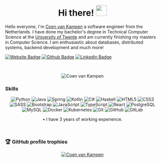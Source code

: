 <h1 align="center">Hi there! <img src="https://media.giphy.com/media/hvRJCLFzcasrR4ia7z/giphy.gif" width="35"></h1>

Hello everyone, I'm [Coen van Kampen](https://coenvk.github.io/) a software engineer from the Netherlands. I have done my bachelor's degree in Technical Computer Science at the [University of Twente](https://www.utwente.nl/) and am currently finishing my masters in Computer Science. I am enthusiastic about databases, distributed systems, backend development and much more!

[![Website Badge](https://img.shields.io/badge/-@coenvk-blue?style=flat-square&color=18d26e&link=https://coenvk.github.io/)](https://coenvk.github.io/)
[![Github Badge](https://img.shields.io/badge/-coenvk-blue?style=flat-square&color=black&logo=Github&logoColor=white&link=https://github.com/coenvk/coenvk/)](https://github.com/coenvk/coenvk/)
[![Linkedin Badge](https://img.shields.io/badge/-coenvankampen-blue?style=flat-square&logo=Linkedin&logoColor=white&link=https://www.linkedin.com/in/coen-van-kampen-5199261a5/)](https://www.linkedin.com/in/coen-van-kampen-5199261a5/)

<br>
<p align="center"><img src="https://github-readme-stats.vercel.app/api?username=coenvk&show_icons=true&count_private=true&include_all_commits=true&theme=algolia" alt="Coen van Kampen" /></p>


<!--
**coenvk/coenvk** is a ✨ _special_ ✨ repository because its `README.md` (this file) appears on your GitHub profile.

Here are some ideas to get you started:

- 🔭 I’m currently working on ...
- 🌱 I’m currently learning ...
- 👯 I’m looking to collaborate on ...
- 🤔 I’m looking for help with ...
- 💬 Ask me about ...
- 📫 How to reach me: ...
- 😄 Pronouns: ...
- ⚡ Fun fact: ...
-->

### Skills

<p align="center">
  <img src="https://img.shields.io/badge/-Python-ffd343?style=flat-square&logo=Python" alt="Python" />
  <img src="https://img.shields.io/badge/-Java-cc3333?style=flat-square&logo=java" alt="Java" />
  <img src="https://img.shields.io/badge/-Spring-1b1f23?style=flat-square&logo=spring" alt="Spring" />
  <img src="https://img.shields.io/badge/-Kotlin-fd6347?style=flat-square&logo=kotlin" alt="Kotlin" />
  <img src="https://img.shields.io/badge/-C%23-00599C?style=flat-square&logo=csharp" alt="C#" />
  <img src="https://img.shields.io/badge/-Haskell-9e358f?style=flat-square&logo=haskell" alt="Haskell" />
  <img src="https://img.shields.io/badge/-HTML5-E34F26?style=flat-square&logo=html5&logoColor=white" alt="HTML5" />
  <img src="https://img.shields.io/badge/-CSS3-1572B6?style=flat-square&logo=css3" alt="CSS3" />
  <img src="https://img.shields.io/badge/-SASS-bf4080?style=flat-square&logo=sass" alt="SASS" />
  <img src="https://img.shields.io/badge/-Bootstrap-563D7C?style=flat-square&logo=bootstrap" alt="Bootstrap" />
  <img src="https://img.shields.io/badge/-JavaScript-black?style=flat-square&logo=javascript" alt="JavaScript" />
  <img src="https://img.shields.io/badge/-TypeScript-262626?style=flat-square&logo=typescript" alt="TypeScript" />
  <img src="https://img.shields.io/badge/-React-20232A?style=flat-square&logo=react" alt="React" />
  <img src="https://img.shields.io/badge/-PostgreSQL-26223A?style=flat-square&logo=postgresql" alt="PostgreSQL" />
  <img src="https://img.shields.io/badge/-MySQL-white?style=flat-square&logo=mysql" alt="MySQL" />
  <img src="https://img.shields.io/badge/-Docker-0b214a?style=flat-square&logo=docker" alt="Docker" />
  <img src="https://img.shields.io/badge/-Kubernetes-303030?style=flat-square&logo=kubernetes" alt="Kubernetes" />
  <img src="https://img.shields.io/badge/-Git-black?style=flat-square&logo=git" alt="Git" />
  <img src="https://img.shields.io/badge/-GitHub-181717?style=flat-square&logo=github" alt="GitHub" />
  <img src="https://img.shields.io/badge/-GitLab-FCA121?style=flat-square&logo=gitlab" alt="GitLab" />

  <p align="center">&bull; I have 3 years of working experience.</p>

</p>

<br>

### :trophy: GitHub profile trophies

<p align="center"> <a href="https://github.com/coenvk"><img src="https://github-profile-trophy.vercel.app/?username=coenvk&layout=compact&theme=algolia" alt="Coen van Kampen" /></a> </p>

